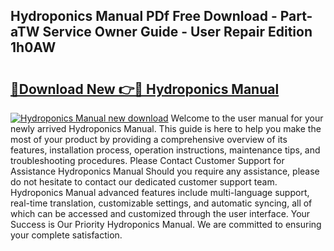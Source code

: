 ## Hydroponics Manual PDf Free Download - Part-aTW Service Owner Guide - User Repair Edition 1h0AW

# <h2><a href="http://bc15738.oget.top/?id=Hydroponics+Manual">🔗Download New 👉🔴 Hydroponics Manual</a></h2>

[![Hydroponics Manual new download](https://i.imgur.com/5g1atiW.png)](http://bc15738.oget.top/?id=Hydroponics+Manual)
Welcome to the user manual for your newly arrived Hydroponics Manual. This guide is here to help you make the most of your product by providing a comprehensive overview of its features, installation process, operation instructions, maintenance tips, and troubleshooting procedures. Please Contact Customer Support for Assistance Hydroponics Manual Should you require any assistance, please do not hesitate to contact our dedicated customer support team. Hydroponics Manual advanced features include multi-language support, real-time translation, customizable settings, and automatic syncing, all of which can be accessed and customized through the user interface. Your Success is Our Priority Hydroponics Manual. We are committed to ensuring your complete satisfaction.
